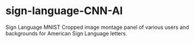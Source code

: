 # sign-language-CNN-AI
Sign Language MNIST
Cropped image montage panel of various users and backgrounds for American Sign Language letters.
